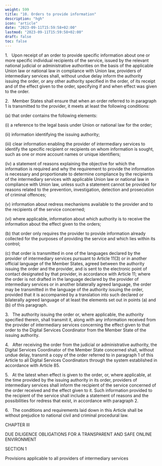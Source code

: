 ```yaml
---
weight: 599
title: "10. Orders to provide information"
description: "hgh"
icon: "article"
date: "2023-09-11T15:59:58+02:00"
lastmod: "2023-09-11T15:59:58+02:00"
draft: false
toc: false
---
```


1.   Upon receipt of an order to provide specific information about one or more specific individual recipients of the service, issued by the relevant national judicial or administrative authorities on the basis of the applicable Union law or national law in compliance with Union law, providers of intermediary services shall, without undue delay inform the authority issuing the order, or any other authority specified in the order, of its receipt and of the effect given to the order, specifying if and when effect was given to the order.

2.   Member States shall ensure that when an order referred to in paragraph 1 is transmitted to the provider, it meets at least the following conditions:

(a) that order contains the following elements:

(i) a reference to the legal basis under Union or national law for the order;

(ii) information identifying the issuing authority;

(iii) clear information enabling the provider of intermediary services to identify the specific recipient or recipients on whom information is sought, such as one or more account names or unique identifiers;

(iv) a statement of reasons explaining the objective for which the information is required and why the requirement to provide the information is necessary and proportionate to determine compliance by the recipients of the intermediary services with applicable Union law or national law in compliance with Union law, unless such a statement cannot be provided for reasons related to the prevention, investigation, detection and prosecution of criminal offences;

(v) information about redress mechanisms available to the provider and to the recipients of the service concerned;

(vi) where applicable, information about which authority is to receive the information about the effect given to the orders;

(b) that order only requires the provider to provide information already collected for the purposes of providing the service and which lies within its control;

(c) that order is transmitted in one of the languages declared by the provider of intermediary services pursuant to Article 11(3) or in another official language of the Member States, agreed between the authority issuing the order and the provider, and is sent to the electronic point of contact designated by that provider, in accordance with Article 11; where the order is not drafted in the language declared by the provider of intermediary services or in another bilaterally agreed language, the order may be transmitted in the language of the authority issuing the order, provided that it is accompanied by a translation into such declared or bilaterally agreed language of at least the elements set out in points (a) and (b) of this paragraph.

3.   The authority issuing the order or, where applicable, the authority specified therein, shall transmit it, along with any information received from the provider of intermediary services concerning the effect given to that order to the Digital Services Coordinator from the Member State of the issuing authority.

4.   After receiving the order from the judicial or administrative authority, the Digital Services Coordinator of the Member State concerned shall, without undue delay, transmit a copy of the order referred to in paragraph 1 of this Article to all Digital Services Coordinators through the system established in accordance with Article 85.

5.   At the latest when effect is given to the order, or, where applicable, at the time provided by the issuing authority in its order, providers of intermediary services shall inform the recipient of the service concerned of the order received and the effect given to it. Such information provided to the recipient of the service shall include a statement of reasons and the possibilities for redress that exist, in accordance with paragraph 2.

6.   The conditions and requirements laid down in this Article shall be without prejudice to national civil and criminal procedural law.

CHAPTER III

DUE DILIGENCE OBLIGATIONS FOR A TRANSPARENT AND SAFE ONLINE ENVIRONMENT

SECTION 1

Provisions applicable to all providers of intermediary services
